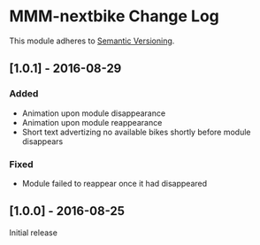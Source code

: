 # MMM-nextbike Change Log
This module adheres to [Semantic Versioning](http://semver.org/).

## [1.0.1] - 2016-08-29

### Added
- Animation upon module disappearance
- Animation upon module reappearance
- Short text advertizing no available bikes shortly before module disappears

### Fixed
- Module failed to reappear once it had disappeared

## [1.0.0] - 2016-08-25 
Initial release